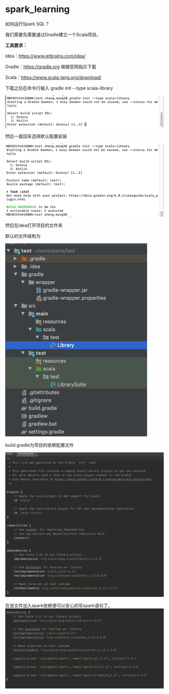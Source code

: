 # spark_learning

如何运行Spark SQL？

我们需要先需要通过Gradle建立一个Scala项目。

**工具要求：**

Idea：https://www.jetbrains.com/idea/

Gradle：https://gradle.org 根据官网指示下载

Scala：https://www.scala-lang.org/download/

下载之后在命令行输入 gradle init --type scala-library

![屏幕快照 2020-01-10 下午1.33.21](https://github.com/ws0352/spark_learning/blob/master/images/1.png)

然后一直回车选择默认配置安装

![屏幕快照 2020-01-10 下午1.34.31](https://github.com/ws0352/spark_learning/blob/master/images/2.png)

然后在idea打开项目的文件夹

默认的文件结构为

![屏幕快照 2020-01-10 下午1.36.48](https://github.com/ws0352/spark_learning/blob/master/images/3.png)

build.gradle为项目的依赖配置文件

![屏幕快照 2020-01-10 下午1.38.07](https://github.com/ws0352/spark_learning/blob/master/images/4.png)

在该文件加入spark依赖便可以安心的写spark语句了。
![屏幕快照 2020-01-10 下午1.52.42](https://github.com/ws0352/spark_learning/blob/master/images/5.png)
